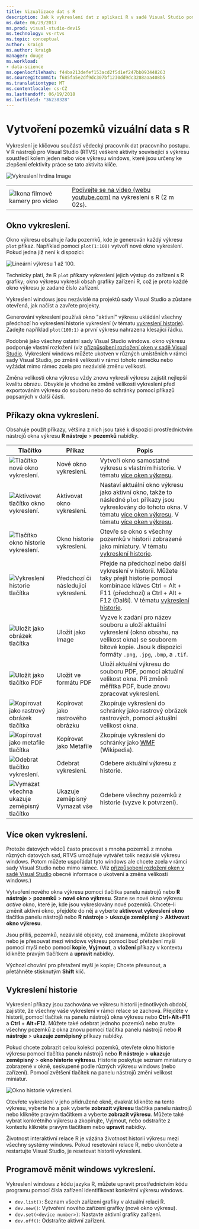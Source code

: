 ```yaml
---
title: Vizualizace dat s R
description: Jak k vykreslení dat z aplikací R v sadě Visual Studio pomocí výkresu systému windows.
ms.date: 06/29/2017
ms.prod: visual-studio-dev15
ms.technology: vs-rtvs
ms.topic: conceptual
author: kraigb
ms.author: kraigb
manager: douge
ms.workload:
- data-science
ms.openlocfilehash: f44ba213defef153acd2f5d1ef247bb093448263
ms.sourcegitcommit: f685fa5e2df9dc307bf1230dd9dc3288aaa408b5
ms.translationtype: MT
ms.contentlocale: cs-CZ
ms.lasthandoff: 06/19/2018
ms.locfileid: "36238328"
---
```

# <a name="create-visual-data-plots-with-r"></a>Vytvoření pozemků vizuální data s R

Vykreslení je klíčovou součástí vědecký pracovník dat pracovního postupu. V R nástrojů pro Visual Studio (RTVS) veškeré aktivity související s výkresu soustředí kolem jeden nebo více výkresu windows, které jsou určeny ke zlepšení efektivity práce se tato aktivita klíče.

![Vykreslení hrdina Image](media/plotting-hero-image.png)

|   |   |
|---|---|
| ![Ikona filmové kamery pro video](../install/media/video-icon.png "Sledovat video") | [Podívejte se na video (webu youtube.com)](https://www.youtube.com/watch?v=ZTbKmz5RSgY) na vykreslení s R (2 m 02s). |

## <a name="the-plot-window"></a>Okno vykreslení.

Okno výkresu obsahuje řadu pozemků, kde je generován každý výkresu `plot` příkaz. Například pomocí `plot(1:100)` vytvoří nové okno vykreslení. Pokud jedna již není k dispozici:

![Lineární výkresu 1 až 100.](media/plotting-1-to-100.png)

Technicky platí, že R `plot` příkazy vykreslení jejich výstup do zařízení s R grafiky; okno výkresu vykreslí obsah grafiky zařízení R, což je proto každé okno výkresu je zadané číslo zařízení.

Vykreslení windows jsou nezávislé na projektů sady Visual Studio a zůstane otevřená, jak načíst a zavřete projekty.

Generování vykreslení používá okno "aktivní" výkresu ukládání všechny předchozí ho vykreslení historie vykreslení (v tématu [vykreslení historie](#plot-history)). Zadejte například `plot(100:1)` a první výkresu nahrazena klesající řádku.

Podobně jako všechny ostatní sady Visual Studio windows. okno výkresu podporuje vlastní rozložení (viz [přizpůsobení rozložení oken v sadě Visual Studio](../ide/customizing-window-layouts-in-visual-studio.md). Vykreslení windows můžete ukotven v různých umístěních v rámci sady Visual Studio, po změně velikosti v rámci tohoto rámečku nebo vyžádat mimo rámec zcela pro nezávislé změnu velikosti. 

Změna velikosti okna výkresu vždy znovu vykreslí výkresu zajistit nejlepší kvalitu obrazu. Obvykle je vhodné ke změně velikosti vykreslení před exportováním výkresu do souboru nebo do schránky pomocí příkazů popsaných v další části.

## <a name="plot-window-commands"></a>Příkazy okna vykreslení.

Obsahuje použít příkazy, většina z nich jsou také k dispozici prostřednictvím nástrojů okna výkresu **R nástroje** > **pozemků** nabídky.

| Tlačítko | Příkaz | Popis | 
| --- | --- | --- |
| ![Tlačítko nové okno vykreslení.](media/plotting-toolbar-01-new-plot-window.png) | Nové okno vykreslení. | Vytvoří okno samostatné výkresu s vlastním historie. V tématu [více oken výkresu](#multiple-plot-windows). |
| ![Aktivovat tlačítko okno vykreslení.](media/plotting-toolbar-02-activate-plot-window.png) | Aktivovat okno vykreslení. | Nastaví aktuální okno výkresu jako aktivní okno, takže to následné `plot` příkazy jsou vykreslovány do tohoto okna. V tématu [více oken výkresu](#multiple-plot-windows). V tématu [více oken výkresu](#multiple-plot-windows). |
| ![Tlačítko okno historie vykreslení.](media/plotting-toolbar-03-plot-history.png) | Okno historie vykreslení. | Otevře se okno s všechny pozemků v historii zobrazené jako miniatury. V tématu [vykreslení historie](#plot-history). |
| ![Vykreslení historie tlačítka](media/plotting-toolbar-04-plot-history-arrows.png) | Předchozí či následující vykreslení. |  Přejde na předchozí nebo další vykreslení v historii. Můžete taky přejít historie pomocí kombinace kláves Ctrl + Alt + F11 (předchozí) a Ctrl + Alt + F12 (Další). V tématu [vykreslení historie](#plot-history). |
| ![Uložit jako obrázek tlačítka](media/plotting-toolbar-05-save-as-image.png)| Uložit jako Image | Vyzve k zadání pro název souboru a uloží aktuální vykreslení (okno obsahu, na velikost okna) se souborem bitové kopie. Jsou k dispozici formáty `.png`, `.jpg`, `.bmp`, a `.tif`. |
| ![Uložit jako tlačítko PDF](media/plotting-toolbar-06-save-as-pdf.png)| Uložit ve formátu PDF | Uloží aktuální výkresu do souboru PDF, pomocí aktuální velikost okna. Při změně měřítka PDF, bude znovu zpracovat vykreslení. |
| ![Kopírovat jako rastrový obrázek tlačítka](media/plotting-toolbar-07-copy-as-bitmap.png)| Kopírovat jako rastrového obrázku | Zkopíruje vykreslení do schránky jako rastrový obrázek rastrových, pomocí aktuální velikost okna. | 
| ![Kopírovat jako metafile tlačítka](media/plotting-toolbar-08-copy-as-metafile.png)| Kopírovat jako Metafile | Zkopíruje vykreslení do schránky jako [WMF](https://en.wikipedia.org/wiki/Windows_Metafile) (Wikipedia). | 
| ![Odebrat tlačítko vykreslení.](media/plotting-toolbar-09-remove-plot.png)| Odebrat vykreslení. | Odebere aktuální výkresu z historie. |
| ![Vymazat všechna ukazuje zeměpisný tlačítko](media/plotting-toolbar-10-clear-all-plots.png) | Ukazuje zeměpisný Vymazat vše | Odebere všechny pozemků z historie (vyzve k potvrzení). |

## <a name="multiple-plot-windows"></a>Více oken vykreslení.

Protože datových vědců často pracovat s mnoha pozemků z mnoha různých datových sad, RTVS umožňuje vytvářet tolik nezávislé výkresu windows. Potom můžete uspořádat tyto windows ale chcete zcela v rámci sady Visual Studio nebo mimo rámec. (Viz [přizpůsobení rozložení oken v sadě Visual Studio](../ide/customizing-window-layouts-in-visual-studio.md) obecné informace o ukotvení a změna velikosti windows.)

Vytvoření nového okna výkresu pomocí tlačítka panelu nástrojů nebo **R nástroje** > **pozemků** > **nové okno výkresu**. Stane se nové okno výkresu *active* okno, které je, kde jsou vykreslovány nové pozemků. Chcete-li změnit aktivní okno, přejděte do něj a vyberte **aktivovat vykreslení okno** tlačítka panelu nástrojů nebo **R nástroje** > **ukazuje zeměpisný**  >  **Aktivovat okno výkresu**.

Jsou příliš, pozemků, nezávislé objekty, což znamená, můžete zkopírovat nebo je přesouvat mezi windows výkresu pomocí buď přetažení myší pomocí myši nebo pomocí **kopie**, **Vyjmout**, a **vložení** příkazy v kontextu klikněte pravým tlačítkem a **upravit** nabídky.

Výchozí chování pro přetažení myší je kopie; Chcete přesunout, a přetáhněte stisknutým **Shift** klíč.

## <a name="plot-history"></a>Vykreslení historie

Vykreslení příkazy jsou zachována ve výkresu historii jednotlivých období, zajistíte, že všechny vaše vykreslení v rámci relace se zachová. Přejděte v historii, pomocí tlačítek na panelu nástrojů okna výkresu nebo **Ctrl**+**Alt**+**F11** a **Ctrl** + **Alt**+**F12**. Můžete také odebrat jednoho pozemků nebo zrušte všechny pozemků z okna znovu pomocí tlačítka panelu nástrojů nebo **R nástroje** > **ukazuje zeměpisný** příkazy nabídky.

Pokud chcete zobrazit celou kolekci pozemků, otevřete okno historie výkresu pomocí tlačítka panelu nástrojů nebo **R nástroje** > **ukazuje zeměpisný** > **okno historie výkresu**.
Historie poskytuje seznam miniatury o zobrazené v okně, seskupené podle různých výkresu windows (nebo zařízení). Pomocí zvětšení tlačítek na panelu nástrojů změní velikost miniatur.

![Okno historie vykreslení.](media/plotting-plot-history-window.png)

Otevřete vykreslení v jeho přidružené okně, dvakrát klikněte na tento výkresu, vyberte ho a pak vyberte **zobrazit výkresu** tlačítka panelu nástrojů nebo klikněte pravým tlačítkem a vyberte **zobrazit výkresu**. Můžete také vybrat konkrétního výkresu a zkopírujte, Vyjmout, nebo odstraňte z kontextu klikněte pravým tlačítkem nebo **upravit** nabídky.

Životnost interaktivní relace R je vázána životnost historii výkresu mezi všechny systémy windows. Pokud resetování relace R, nebo ukončete a restartujte Visual Studio, je resetovat historii vykreslení.

## <a name="programmatically-manipulate-plot-windows"></a>Programově měnit windows vykreslení.

Vykreslení windows z kódu jazyka R, můžete upravit prostřednictvím kódu programu pomocí čísla zařízení identifikovat konkrétní výkresu windows. 

- `dev.list()`: Seznam všech zařízení grafiky v aktuální relaci R.
- `dev.new()`: Vytvoření nového zařízení grafiky (nové okno výkresu).
- `dev.set(<device number>)`: Nastavte aktivní grafiky zařízení.
- `dev.off()`: Odstraňte aktivní zařízení.
